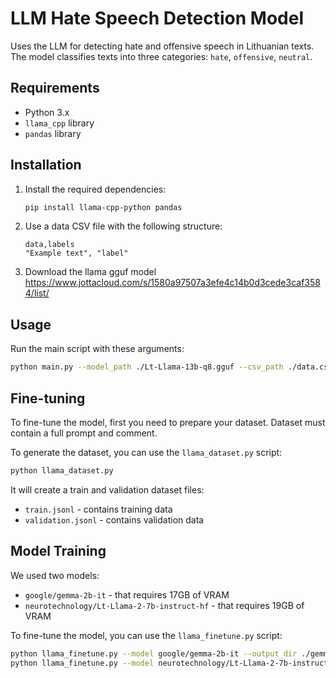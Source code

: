 # LLM Hate Speech Detection Model

Uses the LLM for detecting hate and offensive speech in Lithuanian texts. The model classifies texts into three categories: `hate`, `offensive`, `neutral`.

## Requirements

- Python 3.x
- `llama_cpp` library
- `pandas` library

## Installation

1. Install the required dependencies:
    ```bash
    pip install llama-cpp-python pandas
    ```

2. Use a data CSV file with the following structure:
    ```csv
    data,labels
    "Example text", "label"
    ```

3. Download the llama gguf model
    https://www.jottacloud.com/s/1580a97507a3efe4c14b0d3cede3caf3584/list/

## Usage

Run the main script with these arguments:

```bash
python main.py --model_path ./Lt-Llama-13b-q8.gguf --csv_path ./data.csv --output_path ./results.txt
```

## Fine-tuning

To fine-tune the model, first you need to prepare your dataset.
Dataset must contain a full prompt and comment.

To generate the dataset, you can use the `llama_dataset.py` script:

```bash
python llama_dataset.py
```

It will create a train and validation dataset files:

* `train.jsonl` - contains training data
* `validation.jsonl` - contains validation data

## Model Training

We used two models:

* `google/gemma-2b-it` - that requires 17GB of VRAM
* `neurotechnology/Lt-Llama-2-7b-instruct-hf` - that requires 19GB of VRAM

To fine-tune the model, you can use the `llama_finetune.py` script:

```bash
python llama_finetune.py --model google/gemma-2b-it --output_dir ./gemma-2b-finetuned
python llama_finetune.py --model neurotechnology/Lt-Llama-2-7b-instruct-hf --output_dir ./llama-2-7b-finetuned
```

